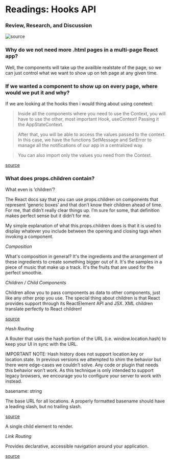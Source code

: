 # Readings: Hooks API

### Review, Research, and Discussion

![source](https://miro.medium.com/max/2536/1*u0sz5awokC7KveVhyLKjGg.png)


### Why do we not need more .html pages in a multi-page React app?

Well, the components will take up the availble realstate of the page, so we can just control what we want to show up on teh page at any given time.

### If we wanted a component to show up on every page, where would we put it and why?

If we are looking at the hooks then i would thing about using conetext:

>Inside all the components where you need to use the Context, you will have to use the other, most important Hook, useContext! Passing it the AppStateContext.

>After that, you will be able to access the values passed to the context. In this case, we have the functions SetMessage and SetError to manage all the notifications of our app in a centralized way.

>You can also import only the values you need from the Context.

[source](https://medium.com/better-programming/react-global-component-with-hooks-d1471488cf73)

### What does props.children contain?

What even is ‘children’?

The React docs say that you can use props.children on components that represent ‘generic boxes’ and that don’t know their children ahead of time. For me, that didn’t really clear things up. I’m sure for some, that definition makes perfect sense but it didn’t for me.

My simple explanation of what this.props.children does is that it is used to display whatever you include between the opening and closing tags when invoking a component.

*Composition*

What's composition in general? It's the ingredients and the arrangement of these ingredients to create something bigger out of it. It's the samples in a piece of music that make up a track. It's the fruits that are used for the perfect smoothie.

*Children / Child Components*

Children allow you to pass components as data to other components, just like any other prop you use. The special thing about children is that React provides support through its ReactElement API and JSX. XML children translate perfectly to React children!

[source](https://buildwithreact.com/article/component-children)

*Hash Routing*

A Router that uses the hash portion of the URL (i.e. window.location.hash) to keep your UI in sync with the URL.

IMPORTANT NOTE: Hash history does not support location.key or location.state. In previous versions we attempted to shim the behavior but there were edge-cases we couldn’t solve. Any code or plugin that needs this behavior won’t work. As this technique is only intended to support legacy browsers, we encourage you to configure your server to work with <BrowserHistory> instead.

basename: string

The base URL for all locations. A properly formatted basename should have a leading slash, but no trailing slash.

[source](https://reactrouter.com/web/api/Link)

A single child element to render.


*Link Routing*

Provides declarative, accessible navigation around your application.

[source](https://reactrouter.com/web/api/Link)